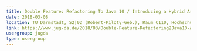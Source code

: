 ```yaml
---
title: Double Feature: Refactoring To Java 10 / Introducing a Hybrid Architecture in a Large Java Monolith (Reinier Zwitserloot + Roel Spilker, Joep Weijers)
date: 2018-03-08
location: TU Darmstadt, S2|02 (Robert-Piloty-Geb.), Raum C110, Hochschulstr. 10, 64289 Darmstadt
link: https://www.jug-da.de/2018/03/Double-Feature-Refactoring2Java10-And-HybridArchitecture/
usergroup: jugda
type: usergroup
---
```

